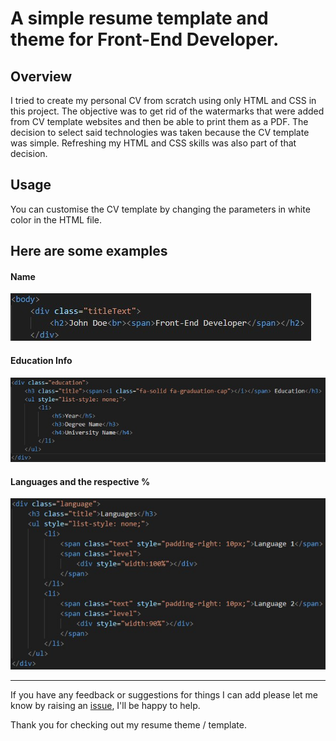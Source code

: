 # A simple resume template and theme for Front-End Developer.

## Overview

I tried to create my personal CV from scratch using only HTML and CSS in this project. The objective was to get rid of the watermarks that were added from CV template websites and then be able to print them as a PDF. The decision to select said technologies was taken because the CV template was simple. Refreshing my HTML and CSS skills was also part of that decision.

## Usage

You can customise the CV template by changing the parameters in white color in the HTML file.

Here are some examples
---
#### Name 
![Changing the name](/assets/name.jpg)

#### Education Info
![Changing the education info](/assets/educationInfo.jpg)

#### Languages and the respective %
![Changing the languages](/assets/languages.jpg)

---

If you have any feedback or suggestions for things I can add please let me know by raising an [issue](https://github.com/mparkasd/myCV/issues), I'll be happy to help.

Thank you for checking out my resume theme / template.
